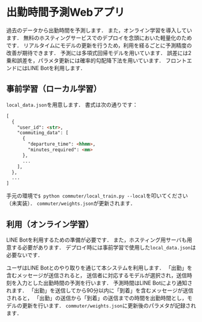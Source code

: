 # 出勤時間予測Webアプリ
過去のデータから出勤時間を予測します．
また，オンライン学習を導入しています．
無料のホスティングサービスでのデプロイを念頭においた軽量化のためです．
リアルタイムにモデルの更新を行うため，利用を経るごとに予測精度の改善が期待できます．
予測には多項式回帰モデルを用いています．
誤差には2乗和誤差を，パラメタ更新には確率的勾配降下法を用いています．
フロントエンドにはLINE Botを利用します．


## 事前学習（ローカル学習）
`local_data.json`を用意します．
書式は次の通りです：
```markdown
[
  {
    "user_id": <str>,
    "commuting_data": [
      {
        "departure_time": <hhmm>,
        "minutes_required": <mm>
      },
      ...
    ],
  },
  ...
]
```
手元の環境で`$ python commuter/local_train.py --local`を叩いてください（未実装）．
`commuter/weights.json`が更新されます．


## 利用（オンライン学習）
LINE Botを利用するための準備が必要です．
また，ホスティング用サーバも用意する必要があります．
デプロイ時には事前学習で使用した`local_data.json`は必要ないです．

ユーザはLINE Botとのやり取りを通じて本システムを利用します．
「出勤」を含むメッセージが送信されると，
送信者に対応するモデルが選択され，送信時刻を入力とした出勤時間の予測を行います．
予測時間はLINE Botにより通知されます．
「出勤」を送信してから90分以内に「到着」を含むメッセージが送信されると，
「出勤」の送信から「到着」の送信までの時間を出勤時間とし，モデルの更新を行います．
`commuter/weights.json`に更新後のパラメタが記録されます．
